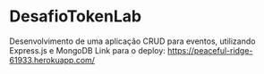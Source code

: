 # DesafioTokenLab
Desenvolvimento de uma aplicação CRUD para eventos, utilizando Express.js e MongoDB
Link para o deploy: https://peaceful-ridge-61933.herokuapp.com/
